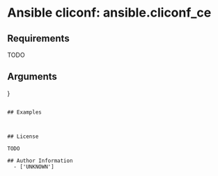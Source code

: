 # Ansible cliconf: ansible.cliconf_ce





## Requirements

TODO

## Arguments

}
```

## Examples



## License

TODO

## Author Information
  - ['UNKNOWN']
